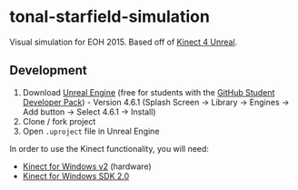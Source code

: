 tonal-starfield-simulation
==========================

Visual simulation for EOH 2015. Based off of [Kinect 4 Unreal](http://opaquemultimedia.com/index.html?pages/k4u.html&k4u).

## Development
  1. Download [Unreal Engine](https://www.unrealengine.com/) (free for students with the [GitHub Student Developer Pack](https://education.github.com/pack/))
    - Version 4.6.1 (Splash Screen -> Library -> Engines -> Add button -> Select 4.6.1 -> Install)
  2. Clone / fork project
  3. Open `.uproject` file in Unreal Engine
  
In order to use the Kinect functionality, you will need:
  - [Kinect for Windows v2](http://www.microsoft.com/en-us/kinectforwindows/) (hardware)
  - [Kinect for Windows SDK 2.0](http://www.microsoft.com/en-us/download/details.aspx?id=44561)
